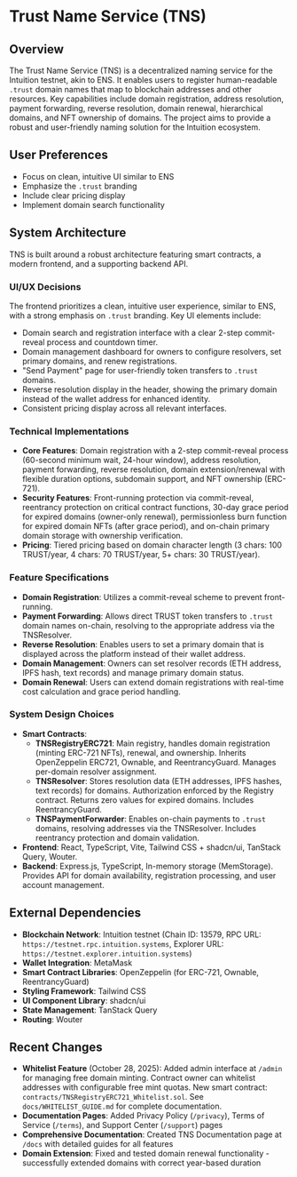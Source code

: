 # Trust Name Service (TNS)

## Overview
The Trust Name Service (TNS) is a decentralized naming service for the Intuition testnet, akin to ENS. It enables users to register human-readable `.trust` domain names that map to blockchain addresses and other resources. Key capabilities include domain registration, address resolution, payment forwarding, reverse resolution, domain renewal, hierarchical domains, and NFT ownership of domains. The project aims to provide a robust and user-friendly naming solution for the Intuition ecosystem.

## User Preferences
- Focus on clean, intuitive UI similar to ENS
- Emphasize the `.trust` branding
- Include clear pricing display
- Implement domain search functionality

## System Architecture
TNS is built around a robust architecture featuring smart contracts, a modern frontend, and a supporting backend API.

### UI/UX Decisions
The frontend prioritizes a clean, intuitive user experience, similar to ENS, with a strong emphasis on `.trust` branding. Key UI elements include:
- Domain search and registration interface with a clear 2-step commit-reveal process and countdown timer.
- Domain management dashboard for owners to configure resolvers, set primary domains, and renew registrations.
- "Send Payment" page for user-friendly token transfers to `.trust` domains.
- Reverse resolution display in the header, showing the primary domain instead of the wallet address for enhanced identity.
- Consistent pricing display across all relevant interfaces.

### Technical Implementations
- **Core Features**: Domain registration with a 2-step commit-reveal process (60-second minimum wait, 24-hour window), address resolution, payment forwarding, reverse resolution, domain extension/renewal with flexible duration options, subdomain support, and NFT ownership (ERC-721).
- **Security Features**: Front-running protection via commit-reveal, reentrancy protection on critical contract functions, 30-day grace period for expired domains (owner-only renewal), permissionless burn function for expired domain NFTs (after grace period), and on-chain primary domain storage with ownership verification.
- **Pricing**: Tiered pricing based on domain character length (3 chars: 100 TRUST/year, 4 chars: 70 TRUST/year, 5+ chars: 30 TRUST/year).

### Feature Specifications
- **Domain Registration**: Utilizes a commit-reveal scheme to prevent front-running.
- **Payment Forwarding**: Allows direct TRUST token transfers to `.trust` domain names on-chain, resolving to the appropriate address via the TNSResolver.
- **Reverse Resolution**: Enables users to set a primary domain that is displayed across the platform instead of their wallet address.
- **Domain Management**: Owners can set resolver records (ETH address, IPFS hash, text records) and manage primary domain status.
- **Domain Renewal**: Users can extend domain registrations with real-time cost calculation and grace period handling.

### System Design Choices
- **Smart Contracts**:
    - **TNSRegistryERC721**: Main registry, handles domain registration (minting ERC-721 NFTs), renewal, and ownership. Inherits OpenZeppelin ERC721, Ownable, and ReentrancyGuard. Manages per-domain resolver assignment.
    - **TNSResolver**: Stores resolution data (ETH addresses, IPFS hashes, text records) for domains. Authorization enforced by the Registry contract. Returns zero values for expired domains. Includes ReentrancyGuard.
    - **TNSPaymentForwarder**: Enables on-chain payments to `.trust` domains, resolving addresses via the TNSResolver. Includes reentrancy protection and domain validation.
- **Frontend**: React, TypeScript, Vite, Tailwind CSS + shadcn/ui, TanStack Query, Wouter.
- **Backend**: Express.js, TypeScript, In-memory storage (MemStorage). Provides API for domain availability, registration processing, and user account management.

## External Dependencies
- **Blockchain Network**: Intuition testnet (Chain ID: 13579, RPC URL: `https://testnet.rpc.intuition.systems`, Explorer URL: `https://testnet.explorer.intuition.systems`)
- **Wallet Integration**: MetaMask
- **Smart Contract Libraries**: OpenZeppelin (for ERC-721, Ownable, ReentrancyGuard)
- **Styling Framework**: Tailwind CSS
- **UI Component Library**: shadcn/ui
- **State Management**: TanStack Query
- **Routing**: Wouter

## Recent Changes
- **Whitelist Feature** (October 28, 2025): Added admin interface at `/admin` for managing free domain minting. Contract owner can whitelist addresses with configurable free mint quotas. New smart contract: `contracts/TNSRegistryERC721_Whitelist.sol`. See `docs/WHITELIST_GUIDE.md` for complete documentation.
- **Documentation Pages**: Added Privacy Policy (`/privacy`), Terms of Service (`/terms`), and Support Center (`/support`) pages
- **Comprehensive Documentation**: Created TNS Documentation page at `/docs` with detailed guides for all features
- **Domain Extension**: Fixed and tested domain renewal functionality - successfully extended domains with correct year-based duration